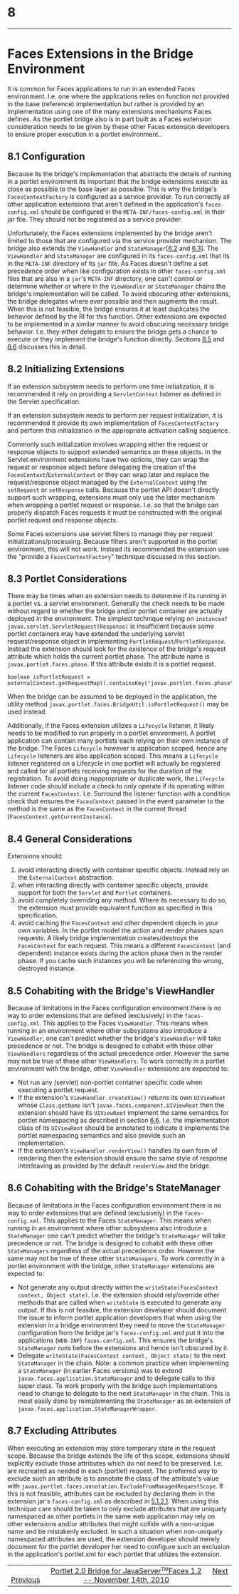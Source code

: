 # 8

* * *

# Faces Extensions in the Bridge Environment

It is common for Faces applications to run in an extended Faces environment.
I.e. one where the applications relies on function not provided in the base
(reference) implementation but rather is provided by an implementation using one
of the many extensions mechanisms Faces defines. As the portlet bridge also is
in part built as a Faces extension consideration needs to be given by these
other Faces extension developers to ensure proper execution in a portlet
environment..

## <a name="8.1"></a>8.1 Configuration

Because its the bridge's implementation that abstracts the details of running in
a portlet environment its important that the bridge extensions execute as close
as possible to the base layer as possible. This is why the bridge's
`FacesContextFactory` is configured as a service provider. To run correctly all
other application extensions that aren't defined in the application's
`faces-config.xml` should be configured in the `META-INF/faces-config.xml` in
their jar file. They should not be registered as a service provider.

Unfortunately, the Faces extensions implemented by the bridge aren't limited to
those that are configured via the service provider mechanism. The bridge also
extends the `ViewHandler` and
`StateManager`[[6.2](Chapter-6-Bridge-Requirements-for-Managing-Faces.html#6.2)
and [6.3](Chapter-6-Bridge-Requirements-for-Managing-Faces.html#6.3)]. The
`ViewHandler` and `StateManager` are configured in its `faces-config.xml` that
its in the `META-INF` directory of its `jar` file. As Faces doesn't define a set
precedence order when like configuration exists in other `faces-config.xml`
files that are also in a `jar`'s `META-INF` directory, one can't control or
determine whether or where in the `ViewHandler` or `StateManager` chains the
bridge's implementation will be called. To avoid obscuring other extensions, the
bridge delegates where ever possible and then augments the result. When this is
not feasible, the bridge ensures it at least duplicates the behavior defined by
the RI for this function. Other extensions are expected to be implemented in a
similar manner to avoid obscuring necessary bridge behavior. I.e. they either
delegate to ensure the bridge gets a chance to execute or they implement the
bridge's function directly. Sections
[8.5](Chapter-8-Faces-Extensions-in-the-Bridge-Environment.html#8.5) and
[8.6](Chapter-8-Faces-Extensions-in-the-Bridge-Environment.html#8.6) discusses
this in detail.

## <a name="8.2"></a>8.2 Initializing Extensions

If an extension subsystem needs to perform one time initialization, it is
recommended it rely on providing a `ServletContext` listener as defined in the
Servlet specification.

If an extension subsystem needs to perform per request initialization, it is
recommended it provide its own implementation of `FacesContextFactory` and
perform this initialization in the appropriate activation calling sequence.

Commonly such initialization involves wrapping either the request or response
objects to support extended semantics on these objects. In the Servlet
environment extensions have two options, they can wrap the request or response
object before delegating the creation of the `FacesContext`/`ExternalContext` or
they can wrap later and replace the request/response object managed by the
`ExternalContext` using the `setRequest` or `setResponse` calls. Because the
portlet API doesn't directly support such wrapping, extensions must only use the
later mechanism when wrapping a portlet request or response. I.e. so that the
bridge can properly dispatch Faces requests it must be constructed with the
original portlet request and response objects.

Some Faces extensions use servlet filters to manage they per request
initializations/processing. Because filters aren't supported in the portlet
environment, this will not work. Instead its recommended the extension use the
"provide a `FacesContextFactory`" technique discussed in this section.

## <a name="8.3"></a>8.3 Portlet Considerations

There may be times when an extension needs to determine if its running in a
portlet vs. a servlet environment. Generally the check needs to be made without
regard to whether the bridge and/or portlet container are actually deployed in
the environment. The simplest technique relying on `instanceof
javax.servlet.ServletRequest(Response)` is insufficient because some portlet
containers may have extended the underlying servlet request/response object in
implementing `PortletRequest`/`PortletResponse`. Instead the extension should
look for the existence of the bridge's request attribute which holds the current
portlet phase. The attribute name is `javax.portlet.faces.phase`. If this
attribute exists it is a portlet request.

    boolean isPortletRequest = externalContext.getRequestMap().containsKey("javax.portlet.faces.phase");

When the bridge can be assumed to be deployed in the application, the utility
method `javax.portlet.faces.BridgeUtil.isPortletRequest()` may be used instead.

Additionally, if the Faces extension utilizes a `Lifecycle` listener, it likely
needs to be modified to run properly in a portlet environment. A portlet
application can contain many portlets each relying on their own instance of the
bridge. The Faces `Lifecycle` however is application scoped, hence any
`Lifecycle` listeners are also application scoped. This means a `Lifecycle`
listener registered on a Lifecycle in one portlet will actually be registered
and called for all portlets receiving requests for the duration of the
registration. To avoid doing inappropriate or duplicate work, the `Lifecycle`
listener code should include a check to only operate if its operating within the
current `FacesContext`. I.e. Surround the listener function with a condition
check that ensures the `FacesContext` passed in the event parameter to the
method is the same as the `FacesContext` in the current thread
(`FacesContext.getCurrentInstance`).

## <a name="8.4"></a>8.4 General Considerations

Extensions should:

1. avoid interacting directly with container specific objects. Instead rely on
   the `ExternalContext` abstraction.
2. when interacting directly with container specific objects, provide support
   for both the `Servlet` and `Portlet` containers.
3. avoid completely overriding any method. Where its necessary to do so, the
   extension must provide equivalent function as specified in this
   specification.
4. avoid caching the `FacesContext` and other dependent objects in your own
   variables. In the portlet model the action and render phases span requests. A
   likely bridge implementation creates/destroys the `FacesContext` for each
   request. This means a different `FacesContext` (and dependent) instance
   exists during the action phase then in the render phase. If you cache such
   instances you will be referencing the wrong, destroyed instance.

## <a name="8.5"></a>8.5 Cohabiting with the Bridge's ViewHandler

Because of limitations in the Faces configuration environment there is no way to
order extensions that are defined (exclusively) in the `faces-config.xml`. This
applies to the Faces `ViewHandler`. This means when running in an environment
where other subsystems also introduce a `ViewHandler`, one can't predict whether
the bridge's `ViewHandler` will take precedence or not. The bridge is designed
to cohabit with these other `ViewHandlers` regardless of the actual precedence
order. However the same may not be true of these other `ViewHandlers`. To work
correctly in a portlet environment with the bridge, other `ViewHandler`
extensions are expected to:

- Not run any (servlet) non-portlet container specific code when executing a
portlet request.
- If the extension's `ViewHandler.createView()` returns its own `UIViewRoot`
whose `Class.getName` isn't `javax.faces.component.UIViewRoot` then the
extension should have its `UIViewRoot` implement the same semantics for portlet
namespacing as described in section
[6.6](Chapter-6-Bridge-Requirements-for-Managing-Faces.html#6.6). I.e. the
implementation class of its `UIViewRoot` should be annotated to indicate it
implements the portlet namespacing semantics and also provide such an
implementation.
- If the extension's `ViewHandler.renderView()` handles its own form of
rendering then the extension should ensure the same style of response
interleaving as provided by the default `renderView` and the bridge.

## <a name="8.6"></a>8.6 Cohabiting with the Bridge's StateManager

Because of limitations in the Faces configuration environment there is no way to
order extensions that are defined (exclusively) in the `faces-config.xml`. This
applies to the Faces `StateManager`. This means when running in an environment
where other subsystems also introduce a `StateManager` one can't predict whether
the bridge's `StateManager` will take precedence or not. The bridge is designed
to cohabit with these other `StateManagers` regardless of the actual precedence
order. However the same may not be true of these other `StateManagers`. To work
correctly in a portlet environment with the bridge, other `StateManager`
extensions are expected to:

- Not generate any output directly within the `writeState(FacesContext
context, Object state)`. I.e. the extension should rely/override other methods
that are called when `writeState` is executed to generate any output. If this is
not feasible, the extension developer should document the issue to inform
portlet application developers that when using the extension in a bridge
environment they need to move the `StateManager` configuration from the bridge
jar's `faces-config.xml` and put it into the applications (`WEB-INF`)
`faces-config.xml`. This ensures the bridge's `StateManager` runs before the
extensions and hence isn't obscured by it.
- Delegate `writeState(FacesContext context, Object state)` to the next
`StateManager` in the chain. Note: a common practice when implementing a
`StateManager` (in earlier Faces versions) was to extend
`javax.faces.application.StateManager` and to delegate calls to this super
class. To work properly with the bridge such implementations need to change to
delegate to the next `StateManager` in the chain. This is most easily done by
reimplementing the `StateManager` as an extension of
`javax.faces.application.StateManagerWrapper`.

## <a name="8.7"></a>8.7 Excluding Attributes

When executing an extension may store temporary state in the request scope.
Because the bridge extends the life of this scope, extensions should explicitly
exclude those attributes which do not need to be preserved. I.e. are recreated
as needed in each (portlet) request. The preferred way to exclude such an
attribute is to annotate the class of the attribute's value with
`javax.portlet.faces.annotation.ExcludeFromManagedRequestScope`. If this is not
feasible, attributes can be excluded by declaring them in the extension jar's
`faces-config.xml` as described in
[5.1.2.1](Chapter-5-Bridge-Lifecycle-Requirements.html#5.1.2.1). When using this
technique care should be taken to only exclude attributes that are uniquely
namespaced as other portlets in the same web application may rely on other
extensions and/or attributes that might collide with a non-unique name and be
mistakenly excluded. In such a situation when non-uniquely namespaced attributes
are used, the extension developer should merely document for the portlet
developer her need to configure such an exclusion in the application's
portlet.xml for each portlet that utilizes the extension.

<span style="font-weight: bold;"></span></span></div>
<table style="text-align: left; width: 100%;" border="0" cellpadding="0" cellspacing="0">
<tbody>
<tr>
<td>&nbsp; <a href="Chapter-7-BridgeRenderFilter.html">Previous</a></td>
<td style="text-align: center;"><a href="TOC.html">Portlet 2.0 Bridge for JavaServer<small><sup>TM</sup></small>Faces 1.2 -- November 14th, 2010</a></td>
<td style="text-align: right;"><a href="Title-Page.html">Next</a> &nbsp;</td>
</tr>
</tbody>
</table>
